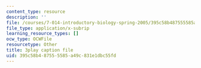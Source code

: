 ```yaml
---
content_type: resource
description: ''
file: /courses/7-014-introductory-biology-spring-2005/395c58b487555585a49c831e1dbc55fd_GAArnLLlFtQ.vtt
file_type: application/x-subrip
learning_resource_types: []
ocw_type: OCWFile
resourcetype: Other
title: 3play caption file
uid: 395c58b4-8755-5585-a49c-831e1dbc55fd
---
```

